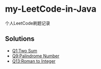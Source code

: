 # my-LeetCode-in-Java
个人LeetCode刷题记录

## Solutions

- [Q1:Two Sum](/src/TwoSum)
- [Q9:Palindrome Number](/src/PalindromeNumber)
- [Q13:Roman to Integer](/src/RomantoInteger)